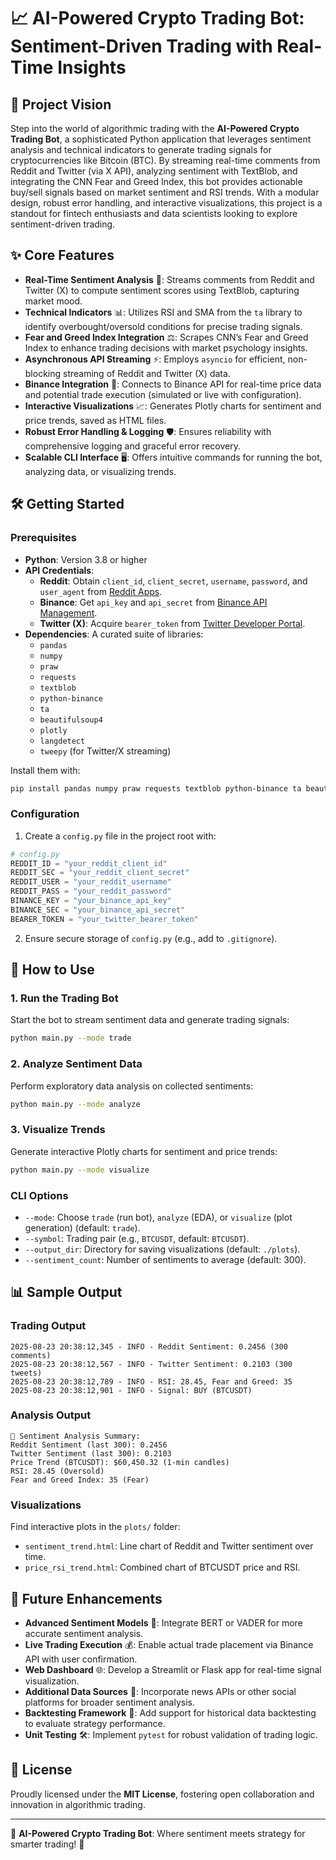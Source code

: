 # 📈 AI-Powered Crypto Trading Bot: Sentiment-Driven Trading with Real-Time Insights

## 🌟 Project Vision
Step into the world of algorithmic trading with the **AI-Powered Crypto Trading Bot**, a sophisticated Python application that leverages sentiment analysis and technical indicators to generate trading signals for cryptocurrencies like Bitcoin (BTC). By streaming real-time comments from Reddit and Twitter (via X API), analyzing sentiment with TextBlob, and integrating the CNN Fear and Greed Index, this bot provides actionable buy/sell signals based on market sentiment and RSI trends. With a modular design, robust error handling, and interactive visualizations, this project is a standout for fintech enthusiasts and data scientists looking to explore sentiment-driven trading.

## ✨ Core Features
- **Real-Time Sentiment Analysis** 🧠: Streams comments from Reddit and Twitter (X) to compute sentiment scores using TextBlob, capturing market mood.
- **Technical Indicators** 📊: Utilizes RSI and SMA from the `ta` library to identify overbought/oversold conditions for precise trading signals.
- **Fear and Greed Index Integration** ⚖️: Scrapes CNN’s Fear and Greed Index to enhance trading decisions with market psychology insights.
- **Asynchronous API Streaming** ⚡: Employs `asyncio` for efficient, non-blocking streaming of Reddit and Twitter (X) data.
- **Binance Integration** 💸: Connects to Binance API for real-time price data and potential trade execution (simulated or live with configuration).
- **Interactive Visualizations** 📈: Generates Plotly charts for sentiment and price trends, saved as HTML files.
- **Robust Error Handling & Logging** 🛡️: Ensures reliability with comprehensive logging and graceful error recovery.
- **Scalable CLI Interface** 🖥️: Offers intuitive commands for running the bot, analyzing data, or visualizing trends.

## 🛠️ Getting Started

### Prerequisites
- **Python**: Version 3.8 or higher
- **API Credentials**:
  - **Reddit**: Obtain `client_id`, `client_secret`, `username`, `password`, and `user_agent` from [Reddit Apps](https://www.reddit.com/prefs/apps).
  - **Binance**: Get `api_key` and `api_secret` from [Binance API Management](https://www.binance.com/en/my/settings/api-management).
  - **Twitter (X)**: Acquire `bearer_token` from [Twitter Developer Portal](https://developer.twitter.com).
- **Dependencies**: A curated suite of libraries:
  - `pandas`
  - `numpy`
  - `praw`
  - `requests`
  - `textblob`
  - `python-binance`
  - `ta`
  - `beautifulsoup4`
  - `plotly`
  - `langdetect`
  - `tweepy` (for Twitter/X streaming)

Install them with:
```bash
pip install pandas numpy praw requests textblob python-binance ta beautifulsoup4 plotly langdetect tweepy
```

### Configuration
1. Create a `config.py` file in the project root with:
```python
# config.py
REDDIT_ID = "your_reddit_client_id"
REDDIT_SEC = "your_reddit_client_secret"
REDDIT_USER = "your_reddit_username"
REDDIT_PASS = "your_reddit_password"
BINANCE_KEY = "your_binance_api_key"
BINANCE_SEC = "your_binance_api_secret"
BEARER_TOKEN = "your_twitter_bearer_token"
```

2. Ensure secure storage of `config.py` (e.g., add to `.gitignore`).

## 🎉 How to Use

### 1. Run the Trading Bot
Start the bot to stream sentiment data and generate trading signals:
```bash
python main.py --mode trade
```

### 2. Analyze Sentiment Data
Perform exploratory data analysis on collected sentiments:
```bash
python main.py --mode analyze
```

### 3. Visualize Trends
Generate interactive Plotly charts for sentiment and price trends:
```bash
python main.py --mode visualize
```

### CLI Options
- `--mode`: Choose `trade` (run bot), `analyze` (EDA), or `visualize` (plot generation) (default: `trade`).
- `--symbol`: Trading pair (e.g., `BTCUSDT`, default: `BTCUSDT`).
- `--output_dir`: Directory for saving visualizations (default: `./plots`).
- `--sentiment_count`: Number of sentiments to average (default: 300).

## 📊 Sample Output

### Trading Output
```
2025-08-23 20:38:12,345 - INFO - Reddit Sentiment: 0.2456 (300 comments)
2025-08-23 20:38:12,567 - INFO - Twitter Sentiment: 0.2103 (300 tweets)
2025-08-23 20:38:12,789 - INFO - RSI: 28.45, Fear and Greed: 35
2025-08-23 20:38:12,901 - INFO - Signal: BUY (BTCUSDT)
```

### Analysis Output
```
🌟 Sentiment Analysis Summary:
Reddit Sentiment (last 300): 0.2456
Twitter Sentiment (last 300): 0.2103
Price Trend (BTCUSDT): $60,450.32 (1-min candles)
RSI: 28.45 (Oversold)
Fear and Greed Index: 35 (Fear)
```

### Visualizations
Find interactive plots in the `plots/` folder:
- `sentiment_trend.html`: Line chart of Reddit and Twitter sentiment over time.
- `price_rsi_trend.html`: Combined chart of BTCUSDT price and RSI.

## 🌈 Future Enhancements
- **Advanced Sentiment Models** 🚀: Integrate BERT or VADER for more accurate sentiment analysis.
- **Live Trading Execution** 💰: Enable actual trade placement via Binance API with user confirmation.
- **Web Dashboard** 🌐: Develop a Streamlit or Flask app for real-time signal visualization.
- **Additional Data Sources** 📡: Incorporate news APIs or other social platforms for broader sentiment analysis.
- **Backtesting Framework** 📜: Add support for historical data backtesting to evaluate strategy performance.
- **Unit Testing** 🛠️: Implement `pytest` for robust validation of trading logic.

## 📜 License
Proudly licensed under the **MIT License**, fostering open collaboration and innovation in algorithmic trading.

---

🌟 **AI-Powered Crypto Trading Bot**: Where sentiment meets strategy for smarter trading! 🌟